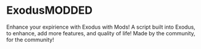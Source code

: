 # ExodusMODDED
Enhance your expirience with Exodus with Mods! A script built into Exodus, to enhance, add more features, and quality of life! Made by the community, for the community!
